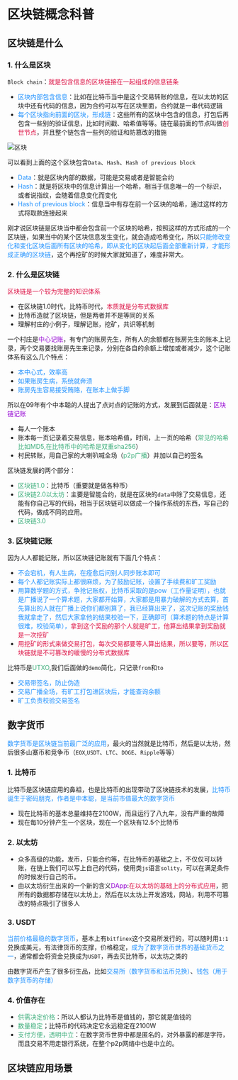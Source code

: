 # 区块链概念科普

## 区块链是什么
### 1. 什么是区块
`Block chain`：<font color=#DD1144>就是包含信息的区块链接在一起组成的信息链条</font>
+ <font color=#1E90FF>区块内部包含信息</font>：比如在比特币当中是这个交易转账的信息，在以太坊的区块中还有代码的信息，因为合约可以写在区块里面，合约就是一串代码逻辑
+ <font color=#1E90FF>每个区块指向前面的区块，形成链</font>：这些所有的区块中包含的信息，打包后再包含一些别的验证信息，比如时间戳、哈希值等等。链在最前面的节点叫做<font color=#DD1144>创世节点</font>，并且整个链包含一些列的验证和防篡改的措施

<img :src="$withBase('/blockchain_one_block.png')" alt="区块">

可以看到上面的这个区块包含`Data`、`Hash`、`Hash of previous block`
+ <font color=#1E90FF>Data</font>：就是区块内部的数据，可能是交易或者是智能合约
+ <font color=#1E90FF>Hash</font>：就是将区块中的信息计算出一个哈希，相当于信息唯一的一个标识，或者说指纹，会随着信息变化而变化
+ <font color=#1E90FF>Hash of previous block</font>：信息当中有存在前一个区块的哈希，通过这样的方式将取款连接起来

刚才说区块链是区块当中都会包含前一个区块的哈希，按照这样的方式形成的一个区块链，如果当中的某个区块信息发生变化，就会造成哈希变化，所以<font color=#1E90FF>只能修改变化和变化区块后面所有区块的哈希，即从变化的区块起后面全部重新计算，才能形成正确的区块链</font>，这个再挖矿的时候大家就知道了，难度非常大。

### 2. 什么是区块链
<font color=#DD1144>区块链是一个较为完整的知识体系</font>

+ 在区块链1.0时代，比特币时代，<font color=#DD1144>本质就是分布式数据库</font>
+ 比特币造就了区块链，但是两者并不是等同的关系
+ 理解村庄的小例子，理解记账，挖矿，共识等机制

一个村庄是<font color=#9400D3>中心记账</font>，有专门的账房先生，所有人的余额都在账房先生的账本上记录，两个交易要找账房先生来记录，分别在各自的余额上增加或者减少，这个记账体系有这么几个特点：
+ <font color=#1E90FF>本中心式，效率高</font>
+ <font color=#1E90FF>如果账房生病，系统就奔溃</font>
+ <font color=#1E90FF>账房先生容易接受贿赂，在账本上做手脚</font>

所以在09年有个中本聪的人提出了点对点的记账的方式，发展到后面就是：<font color=#9400D3>区块链记账</font>
+ 每人一个账本
+ 账本每一页记录着交易信息，账本哈希值，时间，上一页的哈希（<font color=#3eaf7c>常见的哈希比如MD5,在比特币中的哈希是双重sha256</font>）
+ 村民转账，用自己家的大喇叭喊全场（<font color=#3eaf7c>p2p广播</font>）并加以自己的签名

区块链发展的两个部分：
+ <font color=#3eaf7c>区块链1.0</font>：比特币（重要就是做各种币）
+ <font color=#3eaf7c>区块链2.0以太坊</font>：主要是智能合约，就是在区块的`data`中除了交易信息，还能有你自己写的代码，相当于区块链可以做成一个操作系统的东西，写自己的代码，做成不同的应用。
+ <font color=#3eaf7c>区块链3.0</font>

### 3. 区块链记账
因为人人都能记账，所以区块链记账就有下面几个特点：
+ <font color=#1E90FF>不会宕机，有人生病，在痊愈后问别人同步账本即可</font>
+ <font color=#1E90FF>每个人都记账实际上都很麻烦，为了鼓励记账，设置了手续费和旷工奖励</font>
+ <font color=#1E90FF>用算数学题的方式，争抢记账权，比特币采取的是pow（工作量证明），也就是广播说了一个算术题，大家都开始算，大家都是用暴力破解的方式去算，首先算出的人就在广播上说你们都别算了，我已经算出来了，这次记账的奖励钱我就拿走了，然后大家拿他的结果校验一下，正确即可（算术题的特点是计算很难，校验简单），<font color=#DD1144>拿到这个奖励的那个人就是旷工，他算出结果拿到奖励就是一次挖矿</font></font>
+ <font color=#DD1144>用挖矿的形式来做交易打包，每次交易都要等人算出结果，所以要等，所以区块链就是不可篡改的缓慢的分布式数据库</font>

比特币是<font color=#3eaf7c>UTXO</font>,我们后面做的`demo`简化，只记录`from`和`to`
+ <font color=#1E90FF>交易带签名，防止伪造</font>
+ <font color=#1E90FF>交易广播全场，有旷工打包进区块后，才能查询余额</font>
+ <font color=#1E90FF>旷工负责校验交易签名</font>

## 数字货币
<font color=#1E90FF>数字货币是区块链当前最广泛的应用</font>，最火的当然就是比特币，然后是以太坊，然后很多山寨币和竞争币（`EOX`,`USDT`、`LTC`、`DOGE`、`Ripple`等等）

### 1. 比特币
比特币是区块链应用的鼻祖，也是比特币的出现带动了区块链技术的发展，<font color=#1E90FF>比特币诞生于密码朋克，作者是中本聪，是当前市值最大的数字货币</font>
+ 现在比特币的基本总量维持在2100W，而且运行了八九年，没有严重的故障
+ 现在每10分钟产生一个区块，现在一个区块有12.5个比特币

### 2. 以太坊
+ 众多高级的功能，发币，只能合约等，在比特币的基础之上，不仅仅可以转账，在链上我们可以写上自己的代码，使用类`js`语言`solity`，可以在满足条件的时候发行自己的币。
+ 由以太坊衍生出来的一个新的含义<font color=#9400D3>DApp</font>:<font color=#DD1144>在以太坊的基础上的分布式应用</font>，把所有的数据都存储在以太坊上，然后在以太坊上开发游戏，网站，利用不可篡改的特点吸引了很多人

### 3. USDT
<font color=#1E90FF>当前价格最稳的数字货币</font>，基本上有`bitfinex`这个交易所发行的，可以随时用`1:1`兑换成美元，有法律货币的支撑，价格稳定，<font color=#1E90FF>成为了数字货币世界的基础货币之一</font>，通常都会将资金兑换成为`USDT`，再去买比特币，以太坊之类的

由数字货币产生了很多衍生品，比如<font color=#1E90FF>交易所（数字货币和法币兑换）</font>、<font color=#1E90FF>钱包（用于数字货币的存储）</font>

### 4. 价值存在
+ <font color=#3eaf7c>供需决定价格</font>：所以人都认为比特币是值钱的，那它就是值钱的
+ <font color=#3eaf7c>数量稳定</font>；比特币的代码决定它永远稳定在2100W
+ <font color=#3eaf7c>支付方便，透明中立</font>：在数字货币世界中都是匿名的，对外暴露的都是字符，而且交易不用走银行系统，在整个p2p网络中也是中立的。

## 区块链应用场景

